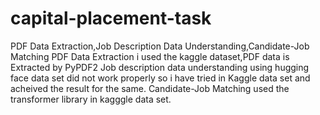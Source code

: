 # capital-placement-task
PDF Data Extraction,Job Description Data Understanding,Candidate-Job Matching
PDF Data Extraction i used the kaggle dataset,PDF data is Extracted by  PyPDF2
Job description data understanding using hugging face data set did not work properly so i have tried in Kaggle data set and acheived the result for the same.
Candidate-Job Matching used the transformer library in kagggle data set. 
